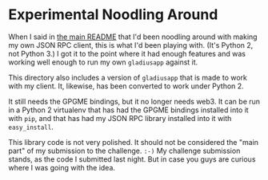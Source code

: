 # Experimental Noodling Around

When I said in [the main README](../README.md) that I'd been noodling
around with making my own JSON RPC client, this is what I'd been playing
with. (It's Python 2, not Python 3.) I got it to the point where it had
enough features and was working well enough to run my own `gladiusapp`
against it.

This directory also includes a version of `gladiusapp` that is made to
work with my client. It, likewise, has been converted to work under Python 2.

It still needs the GPGME bindings, but it no longer needs web3. It can
be run in a Python 2 virtualenv that has had the GPGME bindings installed into
it with `pip`, and that has had my JSON RPC library installed into it
with `easy_install`.

This library code is not very polished. It should not be considered
the "main part" of my submission to the challenge. `:-)` My challenge
submission stands, as the code I submitted last night. But in case you
guys are curious where I was going with the idea.
